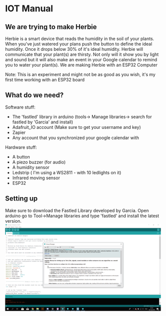 # IOT Manual

## We are trying to make Herbie
Herbie is a smart device that reads the humidity in the soil of your plants. When you've just watered your plans push the button to define the ideal humidity. Once it drops below 30% of it's ideal humidity. Herbie will communicate that your plant(s) are thirsty. Not only will it show you by light and sound but it will also  make an event in your Google calendar to remind you to water your plant(s).
We are making Herbie with an ESP32 Computer

Note: This is an experiment and might not be as good as you wish, it's my first time working with an ESP32 board


## What do we need?

Software stuff:
* The 'fastled' library in arduino (tools-> Manage libraries-> search for fastled by 'Garcia' and install)
* Adafruit_IO account (Make sure to get your username and key)
* Zapier
* Any account that you synchronized your google calendar with

Hardware stuff:
* A button
* A piezo buzzer (for audio)
* A humidity sensor
* Ledstrip ( I'm using a WS2811 - with 10 ledlights on it)
* Infrared moving sensor
* ESP32

## Setting up

Make sure to download the Fastled Library developed by Garcia. Open arduino go to Tool->Manage libraries and type 'fastled' and install the latest version.
![](https://github.com/barrylof/manual/blob/master/images/Library1-01.png)
